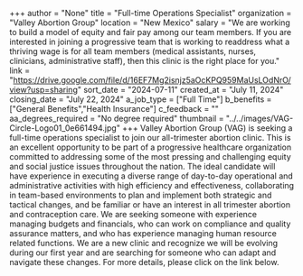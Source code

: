 +++
author = "None"
title = "Full-time Operations Specialist"
organization = "Valley Abortion Group"
location = "New Mexico"
salary = "We are working to build a model of equity and fair pay among our team members. If you are interested in joining a progressive team that is working to readdress what a thriving wage is for all team members (medical assistants, nurses, clinicians, administrative staff), then this clinic is the right place for you."
link = "https://drive.google.com/file/d/16EF7Mg2isnjz5aOcKPQ959MaUsLOdNrO/view?usp=sharing"
sort_date = "2024-07-11"
created_at = "July 11, 2024"
closing_date = "July 22, 2024"
a_job_type = ["Full Time"]
b_benefits = ["General Benefits","Health Insurance"]
c_feedback = ""
aa_degrees_required = "No degree required"
thumbnail = "../../images/VAG-Circle-Logo01_0e661494.jpg"
+++
Valley Abortion Group (VAG) is seeking a full-time operations specialist to join our all-trimester abortion clinic. This is an excellent opportunity to be part of a progressive healthcare organization committed to addressing some of the most pressing and challenging equity and social justice issues throughout the nation. The ideal candidate will have experience in executing a diverse range of day-to-day operational and administrative activities with high efficiency and effectiveness, collaborating in team-based environments to plan and implement both strategic and tactical changes, and be familiar or have an interest in all trimester abortion and contraception care. We are seeking someone with experience managing budgets and financials, who can work on compliance and quality assurance matters, and who has experience managing human resource related functions. We are a new clinic and recognize we will be evolving during our first year and are searching for someone who can adapt and navigate these changes. For more details, please click on the link below. 